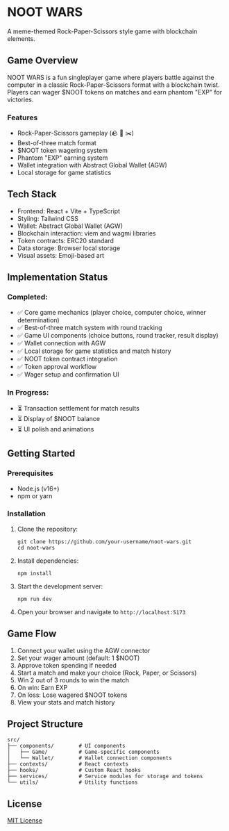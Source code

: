 # NOOT WARS

A meme-themed Rock-Paper-Scissors style game with blockchain elements.

## Game Overview

NOOT WARS is a fun singleplayer game where players battle against the computer in a classic Rock-Paper-Scissors format with a blockchain twist. Players can wager $NOOT tokens on matches and earn phantom "EXP" for victories.

### Features

- Rock-Paper-Scissors gameplay (🪨 📄 ✂️)
- Best-of-three match format
- $NOOT token wagering system
- Phantom "EXP" earning system
- Wallet integration with Abstract Global Wallet (AGW)
- Local storage for game statistics

## Tech Stack

- Frontend: React + Vite + TypeScript
- Styling: Tailwind CSS
- Wallet: Abstract Global Wallet (AGW)
- Blockchain interaction: viem and wagmi libraries
- Token contracts: ERC20 standard
- Data storage: Browser local storage
- Visual assets: Emoji-based art

## Implementation Status

### Completed:
- ✅ Core game mechanics (player choice, computer choice, winner determination)
- ✅ Best-of-three match system with round tracking
- ✅ Game UI components (choice buttons, round tracker, result display)
- ✅ Wallet connection with AGW
- ✅ Local storage for game statistics and match history
- ✅ NOOT token contract integration
- ✅ Token approval workflow
- ✅ Wager setup and confirmation UI

### In Progress:
- ⏳ Transaction settlement for match results
- ⏳ Display of $NOOT balance
- ⏳ UI polish and animations

## Getting Started

### Prerequisites
- Node.js (v16+)
- npm or yarn

### Installation
1. Clone the repository:
   ```
   git clone https://github.com/your-username/noot-wars.git
   cd noot-wars
   ```

2. Install dependencies:
   ```
   npm install
   ```

3. Start the development server:
   ```
   npm run dev
   ```

4. Open your browser and navigate to `http://localhost:5173`

## Game Flow

1. Connect your wallet using the AGW connector
2. Set your wager amount (default: 1 $NOOT)
3. Approve token spending if needed
4. Start a match and make your choice (Rock, Paper, or Scissors)
5. Win 2 out of 3 rounds to win the match
6. On win: Earn EXP
7. On loss: Lose wagered $NOOT tokens
8. View your stats and match history

## Project Structure

```
src/
├── components/        # UI components
│   ├── Game/          # Game-specific components
│   └── Wallet/        # Wallet connection components
├── contexts/          # React contexts
├── hooks/             # Custom React hooks
├── services/          # Service modules for storage and tokens
└── utils/             # Utility functions
```

## License

[MIT License](LICENSE)

